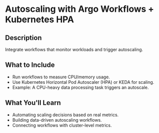 # Autoscaling with Argo Workflows + Kubernetes HPA

## Description

Integrate workflows that monitor workloads and trigger autoscaling.

## What to Include

- Run workflows to measure CPU/memory usage.
- Use Kubernetes Horizontal Pod Autoscaler (HPA) or KEDA for scaling.
- Example: A CPU-heavy data processing task triggers an autoscale.

## What You'll Learn

- Automating scaling decisions based on real metrics.
- Building data-driven autoscaling workflows.
- Connecting workflows with cluster-level metrics.
